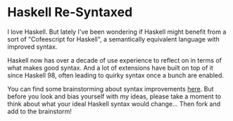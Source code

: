 Haskell Re-Syntaxed
===================

I love Haskell. But lately I've been wondering if Haskell might benefit from a sort of "Cofeescript for Haskell", a semantically equivalent language with improved syntax.

Haskell now has over a decade of use experience to reflect on in terms of what makes good syntax. And a lot of extensions have built on top of it since Haskell 98, often leading to quirky syntax once a bunch are enabled.

You can find some brainstorming about syntax improvements [here](Haskell-Re-Syntaxed/blob/master/brainstorm.hs). But before you look and bias yourself with my ideas, please take a moment to think about what your ideal Haskell syntax would change... Then fork and add to the brainstorm!
